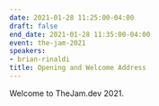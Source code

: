 ```yaml
---
date: 2021-01-28 11:25:00-04:00
draft: false
end_date: 2021-01-28 11:35:00-04:00
event: the-jam-2021
speakers:
- brian-rinaldi
title: Opening and Welcome Address
---
```



Welcome to TheJam.dev 2021.
